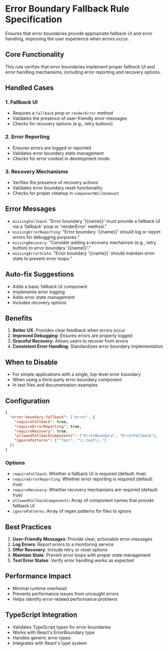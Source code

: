 # Error Boundary Fallback Rule Specification

Ensures that error boundaries provide appropriate fallback UI and error handling, improving the user experience when errors occur.

## Core Functionality

This rule verifies that error boundaries implement proper fallback UI and error handling mechanisms, including error reporting and recovery options.

## Handled Cases

### 1. Fallback UI

- Requires a `fallback` prop or `renderError` method
- Validates the presence of user-friendly error messages
- Checks for recovery options (e.g., retry buttons)

### 2. Error Reporting

- Ensures errors are logged or reported
- Validates error boundary state management
- Checks for error context in development mode

### 3. Recovery Mechanisms

- Verifies the presence of recovery actions
- Validates error boundary reset functionality
- Checks for proper cleanup in `componentWillUnmount`

## Error Messages

- `missingFallback`: "Error boundary '{{name}}' must provide a fallback UI via a 'fallback' prop or 'renderError' method."
- `missingErrorReporting`: "Error boundary '{{name}}' should log or report errors for debugging purposes."
- `missingRecovery`: "Consider adding a recovery mechanism (e.g., retry button) to error boundary '{{name}}'."
- `missingErrorState`: "Error boundary '{{name}}' should maintain error state to prevent error loops."

## Auto-fix Suggestions

- Adds a basic fallback UI component
- Implements error logging
- Adds error state management
- Includes recovery options

## Benefits

1. **Better UX**: Provides clear feedback when errors occur
2. **Improved Debugging**: Ensures errors are properly logged
3. **Graceful Recovery**: Allows users to recover from errors
4. **Consistent Error Handling**: Standardizes error boundary implementation

## When to Disable

- For simple applications with a single, top-level error boundary
- When using a third-party error boundary component
- In test files and documentation examples

## Configuration

```json
{
  "error-boundary-fallback": ["error", {
    "requireFallback": true,
    "requireErrorReporting": true,
    "requireRecovery": true,
    "allowedFallbackComponents": ["ErrorBoundary", "ErrorFallback"],
    "ignorePatterns": ["^Test", "\\.test\\."]
  }]
}
```

### Options

- `requireFallback`: Whether a fallback UI is required (default: true)
- `requireErrorReporting`: Whether error reporting is required (default: true)
- `requireRecovery`: Whether recovery mechanisms are required (default: true)
- `allowedFallbackComponents`: Array of component names that provide fallback UI
- `ignorePatterns`: Array of regex patterns for files to ignore

## Best Practices

1. **User-Friendly Messages**: Provide clear, actionable error messages
2. **Log Errors**: Report errors to a monitoring service
3. **Offer Recovery**: Include retry or reset options
4. **Maintain State**: Prevent error loops with proper state management
5. **Test Error States**: Verify error handling works as expected

## Performance Impact

- Minimal runtime overhead
- Prevents performance issues from uncaught errors
- Helps identify error-related performance problems

## TypeScript Integration

- Validates TypeScript types for error boundaries
- Works with React's ErrorBoundary type
- Handles generic error types
- Integrates with React's type system
